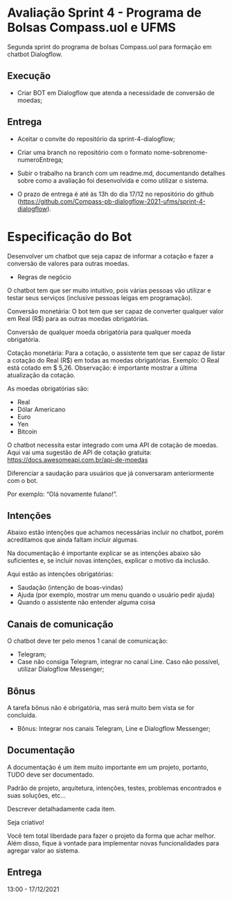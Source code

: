 
# Avaliação Sprint 4 - Programa de Bolsas Compass.uol e UFMS

Segunda sprint do programa de bolsas Compass.uol para formação em chatbot Dialogflow.


## Execução

- Criar BOT em Dialogflow que atenda a necessidade de conversão de moedas;



## Entrega

- Aceitar o convite do repositório da sprint-4-dialogflow;

- Criar uma branch no repositório com o formato nome-sobrenome-numeroEntrega;

- Subir o trabalho na branch com um readme.md, documentando detalhes sobre como a avaliação foi desenvolvida e como utilizar o sistema.

- O prazo de entrega é até às 13h do dia 17/12 no repositório do github (https://github.com/Compass-pb-dialogflow-2021-ufms/sprint-4-dialogflow).

# Especificação do Bot

Desenvolver um chatbot que seja capaz de informar a cotação e fazer a conversão
de valores para outras moedas.

 - Regras de negócio

O chatbot tem que ser muito intuitivo, pois várias pessoas vão utilizar e testar seus
serviços (inclusive pessoas leigas em programação).

Conversão monetária: O bot tem que ser capaz de converter qualquer valor em Real (R$) para as outras moedas obrigatórias.

Conversão de qualquer moeda obrigatória para qualquer moeda obrigatória.

Cotação monetária: Para a cotação, o assistente tem que ser capaz de listar a cotação do Real (R$) em todas as moedas obrigatórias. Exemplo: O Real está cotado
em $ 5,26. Observação: é importante mostrar a última atualização da cotação.

As moedas obrigatórias são:
- Real
- Dólar Americano
- Euro
- Yen
- Bitcoin

O chatbot necessita estar integrado com uma API de cotação de moedas. Aqui vai uma sugestão de API de cotação gratuita: https://docs.awesomeapi.com.br/api-de-moedas

Diferenciar a saudação para usuários que já conversaram anteriormente com o bot.

Por exemplo: “Olá novamente fulano!”.

## Intenções
Abaixo estão intenções que achamos necessárias incluir no chatbot, porém acreditamos que
ainda faltam incluir algumas. 

Na documentação é importante explicar se as intenções abaixo são suficientes e, se incluir novas intenções, explicar o motivo da inclusão.

Aqui estão as intenções obrigatórias:
- Saudação (intenção de boas-vindas)
- Ajuda (por exemplo, mostrar um menu quando o usuário pedir ajuda)
- Quando o assistente não entender alguma coisa

## Canais de comunicação
O chatbot deve ter pelo menos 1 canal de comunicação:
- Telegram;
- Case não consiga Telegram, integrar no canal Line. Caso não possível, utilizar Dialogflow Messenger;

## Bônus

A tarefa bônus não é obrigatória, mas será muito bem vista se for concluída.
- Bônus: Integrar nos canais Telegram, Line e Dialogflow Messenger;

## Documentação
A documentação é um item muito importante em um projeto, portanto, TUDO deve ser documentado. 

Padrão de projeto, arquitetura, intenções, testes, problemas encontrados e suas soluções, etc... 

Descrever detalhadamente cada item.

Seja criativo!

Você tem total liberdade para fazer o projeto da forma que achar melhor. Além disso, fique
à vontade para implementar novas funcionalidades para agregar valor ao sistema.


## Entrega
13:00 - 17/12/2021
